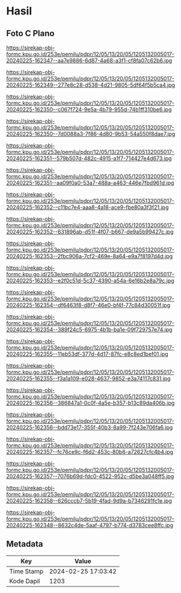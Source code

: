# Hasil

## Foto C Plano

https://sirekap-obj-formc.kpu.go.id/253e/pemilu/pdpr/12/05/13/20/05/1205132005017-20240225-162347--aa7e9886-6d87-4a68-a3f1-cf8fa07c62b6.jpg

https://sirekap-obj-formc.kpu.go.id/253e/pemilu/pdpr/12/05/13/20/05/1205132005017-20240225-162349--277e8c28-d538-4d21-9805-5df64f5b5ca4.jpg

https://sirekap-obj-formc.kpu.go.id/253e/pemilu/pdpr/12/05/13/20/05/1205132005017-20240225-162350--c067f724-9e5a-4b79-955d-74b1ff310be6.jpg

https://sirekap-obj-formc.kpu.go.id/253e/pemilu/pdpr/12/05/13/20/05/1205132005017-20240225-162350--7d0088a3-7f86-4d80-9b53-54a550f8dae7.jpg

https://sirekap-obj-formc.kpu.go.id/253e/pemilu/pdpr/12/05/13/20/05/1205132005017-20240225-162351--579b507d-482c-4915-a1f7-714427e4d673.jpg

https://sirekap-obj-formc.kpu.go.id/253e/pemilu/pdpr/12/05/13/20/05/1205132005017-20240225-162351--aa09f0a0-53a7-488a-a463-446e7fbd961d.jpg

https://sirekap-obj-formc.kpu.go.id/253e/pemilu/pdpr/12/05/13/20/05/1205132005017-20240225-162352--c11bc7e4-aaa8-4a18-ace9-fbe80a3f3f21.jpg

https://sirekap-obj-formc.kpu.go.id/253e/pemilu/pdpr/12/05/13/20/05/1205132005017-20240225-162352--631896ab-d51f-4f07-b667-de9a5b99427c.jpg

https://sirekap-obj-formc.kpu.go.id/253e/pemilu/pdpr/12/05/13/20/05/1205132005017-20240225-162353--2fbc906a-7cf2-469e-8a64-e9a7f8197d4d.jpg

https://sirekap-obj-formc.kpu.go.id/253e/pemilu/pdpr/12/05/13/20/05/1205132005017-20240225-162353--e2f0c51d-5c37-4390-a54a-6e16b2e8a79c.jpg

https://sirekap-obj-formc.kpu.go.id/253e/pemilu/pdpr/12/05/13/20/05/1205132005017-20240225-162354--df6463f8-d8f7-46e0-bf4f-77c84d30051f.jpg

https://sirekap-obj-formc.kpu.go.id/253e/pemilu/pdpr/12/05/13/20/05/1205132005017-20240225-162354--389f24c5-6975-4b1b-ba1e-09f729757e74.jpg

https://sirekap-obj-formc.kpu.go.id/253e/pemilu/pdpr/12/05/13/20/05/1205132005017-20240225-162355--11eb53df-377d-4d17-87fc-e8c8ed1bef01.jpg

https://sirekap-obj-formc.kpu.go.id/253e/pemilu/pdpr/12/05/13/20/05/1205132005017-20240225-162355--f3a1a109-e028-4637-9852-e3a74117c831.jpg

https://sirekap-obj-formc.kpu.go.id/253e/pemilu/pdpr/12/05/13/20/05/1205132005017-20240225-162356--386847a1-0c0f-4a5e-b357-b13c89da406b.jpg

https://sirekap-obj-formc.kpu.go.id/253e/pemilu/pdpr/12/05/13/20/05/1205132005017-20240225-162356--bdd73e17-355f-40b3-8a99-7f243e706fa6.jpg

https://sirekap-obj-formc.kpu.go.id/253e/pemilu/pdpr/12/05/13/20/05/1205132005017-20240225-162357--fc76ce9c-f6d2-453c-80b6-a72627cfc4b4.jpg

https://sirekap-obj-formc.kpu.go.id/253e/pemilu/pdpr/12/05/13/20/05/1205132005017-20240225-162357--7076b69d-fdc0-4522-952c-d5be3a048ff5.jpg

https://sirekap-obj-formc.kpu.go.id/253e/pemilu/pdpr/12/05/13/20/05/1205132005017-20240225-162358--626cccb7-5b19-4fad-9d9a-b7346291fc1e.jpg

https://sirekap-obj-formc.kpu.go.id/253e/pemilu/pdpr/12/05/13/20/05/1205132005017-20240225-162348--8632c4de-5aaf-4797-b774-d3783cee8ffc.jpg


## Metadata

| Key        | Value               |
| ---------- | ------------------- |
| Time Stamp | 2024-02-25 17:03:42 |
| Kode Dapil | 1203                |



